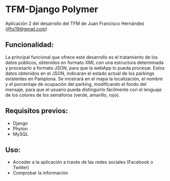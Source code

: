 # TFM-Django Polymer
Aplicación 2 del desarrollo del TFM de Juan Francisco Hernández  (jfhs19@gmail.com)

Funcionalidad:
--------------------
La principal funcional que ofrece este desarrollo es el tratamiento de los datos públicos, obtenidos en formato XML con una estructura determinada y procesarlo a formato JSON, para que la webApp lo pueda procesar.
Estos datos obtenidos en el JSON, indicaran el estado actual de los parkings existentes en Pamplona.
Se mostrará en el mapa la localización, el nombre y el porcentaje de ocupación del parking, modificando el fondo del mensaje, para que el usuario pueda distinguirlo fácilmente con el lenguaje de los colores de los semáforos (verde, amarillo, rojo).


Requisitos previos:
--------------------
+  Django
+  Phyton
+  MySQL
  

Uso:
--------------------
+  Acceder a la aplicación a través de las redes sociales (Facebook o Twitter)
+  Comprobar la información
  
